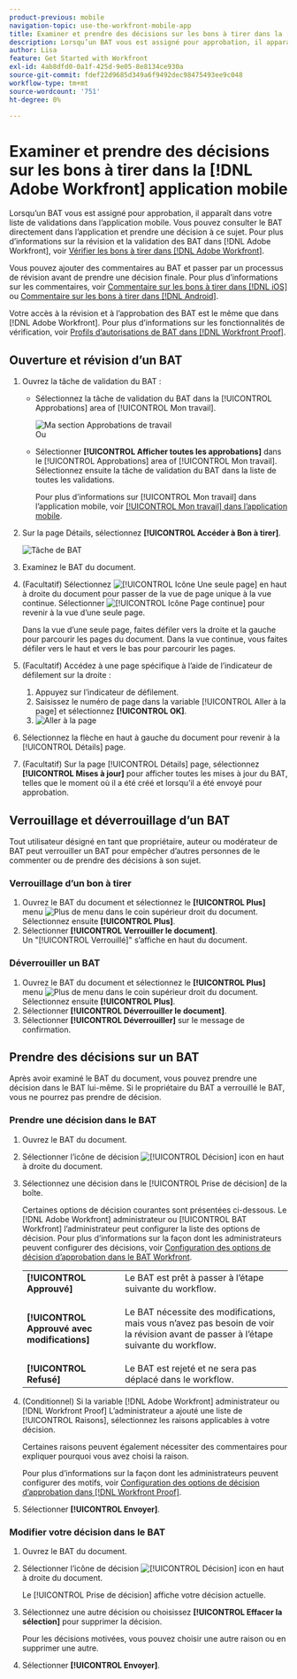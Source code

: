 ```yaml
---
product-previous: mobile
navigation-topic: use-the-workfront-mobile-app
title: Examiner et prendre des décisions sur les bons à tirer dans la [!DNL Adobe Workfront] application mobile
description: Lorsqu’un BAT vous est assigné pour approbation, il apparaît dans votre liste de validations dans l’application mobile. Vous pouvez consulter le BAT directement dans l’application et prendre une décision à ce sujet.
author: Lisa
feature: Get Started with Workfront
exl-id: 4ab8dfd0-0a1f-425d-9e05-8e8134ce930a
source-git-commit: fdef22d9685d349a6f9492dec98475493ee9c048
workflow-type: tm+mt
source-wordcount: '751'
ht-degree: 0%

---
```


# Examiner et prendre des décisions sur les bons à tirer dans la [!DNL Adobe Workfront] application mobile

Lorsqu’un BAT vous est assigné pour approbation, il apparaît dans votre liste de validations dans l’application mobile. Vous pouvez consulter le BAT directement dans l’application et prendre une décision à ce sujet. Pour plus d’informations sur la révision et la validation des BAT dans [!DNL Adobe Workfront], voir [Vérifier les bons à tirer dans [!DNL Adobe Workfront]](../../../review-and-approve-work/proofing/reviewing-proofs-within-workfront/review-proofs-in-wf.md).

Vous pouvez ajouter des commentaires au BAT et passer par un processus de révision avant de prendre une décision finale. Pour plus d’informations sur les commentaires, voir [Commentaire sur les bons à tirer dans [!DNL iOS]](../../../workfront-basics/mobile-apps/using-the-workfront-mobile-app/comment-on-proofs-ios.md) ou [Commentaire sur les bons à tirer dans [!DNL Android]](../../../workfront-basics/mobile-apps/using-the-workfront-mobile-app/comment-on-proofs-android.md).

Votre accès à la révision et à l’approbation des BAT est le même que dans [!DNL Adobe Workfront]. Pour plus d’informations sur les fonctionnalités de vérification, voir [Profils d’autorisations de BAT dans [!DNL Workfront Proof]](../../../workfront-proof/wp-acct-admin/account-settings/proof-perm-profiles-in-wp.md).

## Ouverture et révision d’un BAT

1. Ouvrez la tâche de validation du BAT :

   * Sélectionnez la tâche de validation du BAT dans la [!UICONTROL Approbations] area of [!UICONTROL Mon travail].

      ![Ma section Approbations de travail](assets/mobile-mywork-approvals-338x482.png)\
      Ou

   * Sélectionner **[!UICONTROL Afficher toutes les approbations]** dans le [!UICONTROL Approbations] area of [!UICONTROL Mon travail]. Sélectionnez ensuite la tâche de validation du BAT dans la liste de toutes les validations.

      Pour plus d’informations sur [!UICONTROL Mon travail] dans l’application mobile, voir [[!UICONTROL Mon travail] dans l’application mobile](../../../workfront-basics/mobile-apps/using-the-workfront-mobile-app/my-work-section-mobile.md).

1. Sur la page Détails, sélectionnez **[!UICONTROL Accéder à Bon à tirer]**.

   ![Tâche de BAT](assets/mobile-prooftask1-338x516.png)

1. Examinez le BAT du document.
1. (Facultatif) Sélectionnez ![[!UICONTROL Icône Une seule page]](assets/mobile-proofpagingicon1-25x36.png) en haut à droite du document pour passer de la vue de page unique à la vue continue. Sélectionner ![[!UICONTROL Icône Page continue]](assets/mobile-proofpagingicon2-25x25.png) pour revenir à la vue d’une seule page.

   Dans la vue d’une seule page, faites défiler vers la droite et la gauche pour parcourir les pages du document. Dans la vue continue, vous faites défiler vers le haut et vers le bas pour parcourir les pages.

1. (Facultatif) Accédez à une page spécifique à l’aide de l’indicateur de défilement sur la droite :

   1. Appuyez sur l’indicateur de défilement.
   1. Saisissez le numéro de page dans la variable [!UICONTROL Aller à la page] et sélectionnez **[!UICONTROL OK]**.
   1. ![Aller à la page](assets/mobile-gotopage-350x224.png)

1. Sélectionnez la flèche en haut à gauche du document pour revenir à la [!UICONTROL Détails] page.
1. (Facultatif) Sur la page [!UICONTROL Détails] page, sélectionnez **[!UICONTROL Mises à jour]** pour afficher toutes les mises à jour du BAT, telles que le moment où il a été créé et lorsqu’il a été envoyé pour approbation.

## Verrouillage et déverrouillage d’un BAT

Tout utilisateur désigné en tant que propriétaire, auteur ou modérateur de BAT peut verrouiller un BAT pour empêcher d’autres personnes de le commenter ou de prendre des décisions à son sujet.

### Verrouillage d’un bon à tirer

1. Ouvrez le BAT du document et sélectionnez le **[!UICONTROL Plus]** menu ![Plus de menu](assets/mobile-verticalmoremenu-20x33.png) dans le coin supérieur droit du document. Sélectionnez ensuite **[!UICONTROL Plus]**.
1. Sélectionner **[!UICONTROL Verrouiller le document]**.\
   Un &quot;[!UICONTROL Verrouillé]&quot; s’affiche en haut du document.

### Déverrouiller un BAT

1. Ouvrez le BAT du document et sélectionnez le **[!UICONTROL Plus]** menu ![Plus de menu](assets/mobile-verticalmoremenu-20x33.png) dans le coin supérieur droit du document. Sélectionnez ensuite **[!UICONTROL Plus]**.
1. Sélectionner **[!UICONTROL Déverrouiller le document]**.
1. Sélectionner **[!UICONTROL Déverrouiller]** sur le message de confirmation.

## Prendre des décisions sur un BAT

Après avoir examiné le BAT du document, vous pouvez prendre une décision dans le BAT lui-même. Si le propriétaire du BAT a verrouillé le BAT, vous ne pourrez pas prendre de décision.

### Prendre une décision dans le BAT

1. Ouvrez le BAT du document.
1. Sélectionner l’icône de décision ![[!UICONTROL Décision] icon](assets/mobile-proofcheckmarkdecisionicon-30x30.png) en haut à droite du document.
1. Sélectionnez une décision dans le [!UICONTROL Prise de décision] de la boîte.

   Certaines options de décision courantes sont présentées ci-dessous. Le [!DNL Adobe Workfront] administrateur ou [!UICONTROL BAT Workfront] l’administrateur peut configurer la liste des options de décision. Pour plus d’informations sur la façon dont les administrateurs peuvent configurer des décisions, voir [Configuration des options de décision d’approbation dans le BAT Workfront](../../../workfront-proof/wp-acct-admin/account-settings/configure-approval-decision-in-wp.md).

   <table style="table-layout:auto"> 
    <col> 
    <col> 
    <tbody> 
     <tr> 
      <td role="rowheader"><strong>[!UICONTROL Approuvé]</strong></td> 
      <td>Le BAT est prêt à passer à l’étape suivante du workflow.</td> 
     </tr> 
     <tr> 
      <td role="rowheader"><strong>[!UICONTROL Approuvé avec modifications]</strong></td> 
      <td> <p>Le BAT nécessite des modifications, mais vous n’avez pas besoin de voir la révision avant de passer à l’étape suivante du workflow.</p> </td> 
     </tr> 
     <tr> 
      <td role="rowheader"><strong>[!UICONTROL Refusé]</strong></td> 
      <td>Le BAT est rejeté et ne sera pas déplacé dans le workflow.</td> 
     </tr> 
    </tbody> 
   </table>

1. (Conditionnel) Si la variable [!DNL Adobe Workfront] administrateur ou [!DNL Workfront Proof] L’administrateur a ajouté une liste de [!UICONTROL Raisons], sélectionnez les raisons applicables à votre décision.

   Certaines raisons peuvent également nécessiter des commentaires pour expliquer pourquoi vous avez choisi la raison.

   Pour plus d’informations sur la façon dont les administrateurs peuvent configurer des motifs, voir  [Configuration des options de décision d’approbation dans [!DNL Workfront Proof]](../../../workfront-proof/wp-acct-admin/account-settings/configure-approval-decision-in-wp.md).

1. Sélectionner **[!UICONTROL Envoyer]**.

### Modifier votre décision dans le BAT

1. Ouvrez le BAT du document.
1. Sélectionner l’icône de décision ![[!UICONTROL Décision] icon](assets/mobile-proofcheckmarkdecisionicon-30x30.png) en haut à droite du document.

   Le [!UICONTROL Prise de décision] affiche votre décision actuelle.

1. Sélectionnez une autre décision ou choisissez **[!UICONTROL Effacer la sélection]** pour supprimer la décision.

   Pour les décisions motivées, vous pouvez choisir une autre raison ou en supprimer une autre.

1. Sélectionner **[!UICONTROL Envoyer]**.
